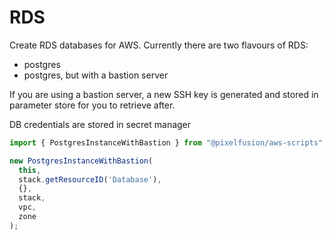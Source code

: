 # RDS

Create RDS databases for AWS. Currently there are two flavours of RDS:

- postgres
- postgres, but with a bastion server

If you are using a bastion server, a new SSH key is generated and stored
in parameter store for you to retrieve after.

DB credentials are stored in secret manager

```typescript
import { PostgresInstanceWithBastion } from "@pixelfusion/aws-scripts";

new PostgresInstanceWithBastion(
  this,
  stack.getResourceID('Database'),
  {},
  stack,
  vpc,
  zone
);
```

